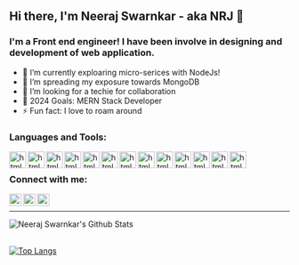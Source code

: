 ## Hi there, I'm Neeraj Swarnkar - aka NRJ 👋

### I'm a Front end engineer! I have been involve in designing and development of web application.
- 🔭 I’m currently exploaring micro-serices with NodeJs!
- 🌱 I’m spreading my exposure towards MongoDB
- 👯 I’m looking for a techie for collaboration
- 🥅 2024 Goals: MERN Stack Developer
- ⚡ Fun fact: I love to roam around

### Languages and Tools:
<img align="left" alt="html5" width="30px" src="https://user-images.githubusercontent.com/41924826/94284056-7e154f80-ff6f-11ea-8ccb-413c9be28864.png" />
<img align="left" alt="html5" width="30px" src="https://user-images.githubusercontent.com/41924826/94284326-d5b3bb00-ff6f-11ea-8678-60ed870f7b37.png" />
<img align="left" alt="html5" width="30px" src="https://user-images.githubusercontent.com/41924826/94284345-dba99c00-ff6f-11ea-975d-7dc1e05f9a0e.png" />
<img align="left" alt="html5" width="30px" src="https://user-images.githubusercontent.com/41924826/94284355-dcdac900-ff6f-11ea-82c9-3b9e8a3270cf.png" />
<img align="left" alt="html5" width="30px" src="https://user-images.githubusercontent.com/41924826/94284470-07c51d00-ff70-11ea-8055-6f65579e3982.png" />
<img align="left" alt="html5" width="30px" src="https://user-images.githubusercontent.com/41924826/94284589-38a55200-ff70-11ea-96e7-f40335b01950.png" />
<img align="left" alt="html5" width="30px" src="https://user-images.githubusercontent.com/41924826/94284999-c719d380-ff70-11ea-9df8-650b29ff5dac.png" />
<img align="left" alt="html5" width="30px" src="https://user-images.githubusercontent.com/41924826/94285020-ce40e180-ff70-11ea-82c2-d4befdb6405e.png" />
<img align="left" alt="html5" width="30px" src="https://user-images.githubusercontent.com/41924826/94285123-ed3f7380-ff70-11ea-9d5a-11200a9618e3.png" />
<img align="left" alt="html5" width="30px" src="https://user-images.githubusercontent.com/41924826/94285135-f16b9100-ff70-11ea-8c54-1ad119cd9ce7.png" />
<img align="left" alt="html5" width="30px" src="https://user-images.githubusercontent.com/41924826/94285137-f16b9100-ff70-11ea-88d8-ef3cbe986d08.png" />
<img align="left" alt="html5" width="30px" src="https://user-images.githubusercontent.com/41924826/94285182-fdefe980-ff70-11ea-90c5-eab58c1a354b.png" />
<img align="left" alt="html5" width="30px" src="https://user-images.githubusercontent.com/41924826/94285162-f9c3cc00-ff70-11ea-82b0-f81083e0835e.png" />

<br />

### Connect with me:

[<img align="left" alt="neerajSwarnkar | Twitter" width="22px" src="https://cdn.jsdelivr.net/npm/simple-icons@v3/icons/twitter.svg" />][twitter]
[<img align="left" alt="neerajSwarnkar | LinkedIn" width="22px" src="https://cdn.jsdelivr.net/npm/simple-icons@v3/icons/linkedin.svg" />][linkedin]
[<img align="left" alt="neerajSwarnkar | Instagram" width="22px" src="https://cdn.jsdelivr.net/npm/simple-icons@v3/icons/instagram.svg" />][instagram]

<br />

---

<img align="left" alt="Neeraj Swarnkar's Github Stats" src="https://github-readme-stats.vercel.app/api?username=neerajswarnkar&show_icons=true&hide_border=true" />
<br />
<br />


[![Top Langs](https://github-readme-stats.vercel.app/api/top-langs/?username=neerajswarnkar)](https://github.com/neerajswarnkar/github-readme-stats)

[twitter]: https://twitter.com/
[instagram]: https://www.instagram.com/
[linkedin]: https://www.linkedin.com/in/
